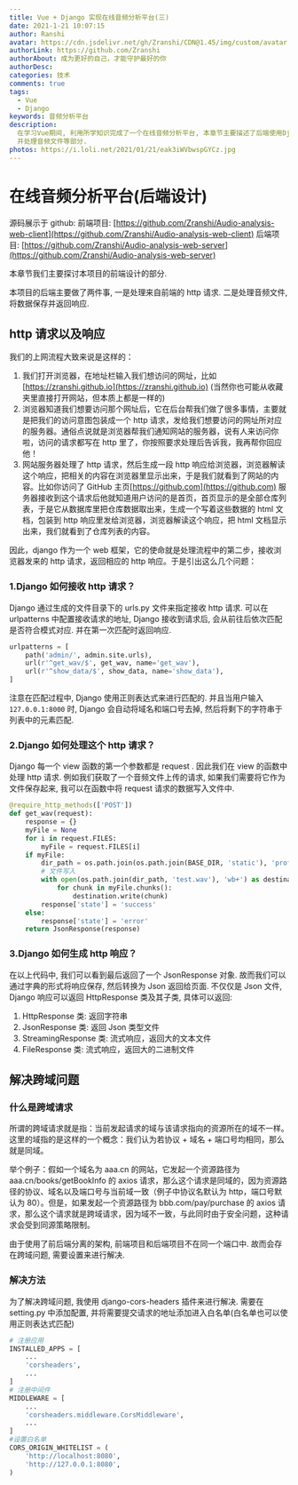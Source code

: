 ```yaml
---
title: Vue + Django 实现在线音频分析平台(三)
date: 2021-1-21 10:07:15
author: Ranshi
avatar: https://cdn.jsdelivr.net/gh/Zranshi/CDN@1.45/img/custom/avatar.jpg
authorLink: https://github.com/Zranshi
authorAbout: 成为更好的自己，才能守护最好的你
authorDesc:
categories: 技术
comments: true
tags:
  - Vue
  - Django
keywords: 音频分析平台
description:
  在学习Vue期间, 利用所学知识完成了一个在线音频分析平台, 本章节主要描述了后端使用Django搭建服务器,
  并处理音频文件等部分.
photos: https://i.loli.net/2021/01/21/eak3iWVbwspGYCz.jpg
---
```


# 在线音频分析平台(后端设计)

源码展示于 github: 前端项目:
[https://github.com/Zranshi/Audio-analysis-web-client](https://github.com/Zranshi/Audio-analysis-web-client)
后端项目:
[https://github.com/Zranshi/Audio-analysis-web-server](https://github.com/Zranshi/Audio-analysis-web-server)

本章节我们主要探讨本项目的前端设计的部分.

本项目的后端主要做了两件事, 一是处理来自前端的 http 请求. 二是处理音频文件,将数据保存并返回响应.

## http 请求以及响应

我们的上网流程大致来说是这样的：

1. 我们打开浏览器，在地址栏输入我们想访问的网址，比如[https://zranshi.github.io](https://zranshi.github.io) (当然你也可能从收藏夹里直接打开网站，但本质上都是一样的)
2. 浏览器知道我们想要访问那个网址后，它在后台帮我们做了很多事情，主要就是把我们的访问意图包装成一个 http 请求，发给我们想要访问的网址所对应的服务器。通俗点说就是浏览器帮我们通知网站的服务器，说有人来访问你啦，访问的请求都写在 http 里了，你按照要求处理后告诉我，我再帮你回应他！
3. 网站服务器处理了 http 请求，然后生成一段 http 响应给浏览器，浏览器解读这个响应，把相关的内容在浏览器里显示出来，于是我们就看到了网站的内容。比如你访问了 GitHub 主页[https://github.com](https://github.com) 服务器接收到这个请求后他就知道用户访问的是首页，首页显示的是全部仓库列表，于是它从数据库里把仓库数据取出来，生成一个写着这些数据的 html 文档，包装到 http 响应里发给浏览器，浏览器解读这个响应，把 html 文档显示出来，我们就看到了仓库列表的内容。

因此，django 作为一个 web 框架，它的使命就是处理流程中的第二步，接收浏览器发来的 http 请求，返回相应的 http 响应。于是引出这么几个问题：

### 1.Django 如何接收 http 请求？

Django 通过生成的文件目录下的 urls.py 文件来指定接收 http 请求. 可以在 urlpatterns 中配置接收请求的地址, Django 接收到请求后, 会从前往后依次匹配是否符合模式对应. 并在第一次匹配时返回响应.

```python
urlpatterns = [
    path('admin/', admin.site.urls),
    url(r'^get_wav/$', get_wav, name='get_wav'),
    url(r'^show_data/$', show_data, name='show_data'),
]
```

注意在匹配过程中, Django 使用正则表达式来进行匹配的. 并且当用户输入 `127.0.0.1:8000` 时, Django 会自动将域名和端口号去掉, 然后将剩下的字符串于列表中的元素匹配.

### 2.Django 如何处理这个 http 请求？

Django 每一个 view 函数的第一个参数都是 request . 因此我们在 view 的函数中处理 http 请求. 例如我们获取了一个音频文件上传的请求, 如果我们需要将它作为文件保存起来, 我可以在函数中将 request 请求的数据写入文件中.

```python
@require_http_methods(['POST'])
def get_wav(request):
    response = {}
    myFile = None
    for i in request.FILES:
        myFile = request.FILES[i]
    if myFile:
        dir_path = os.path.join(os.path.join(BASE_DIR, 'static'), 'profiles')
        # 文件写入
        with open(os.path.join(dir_path, 'test.wav'), 'wb+') as destination:
            for chunk in myFile.chunks():
                destination.write(chunk)
        response['state'] = 'success'
    else:
        response['state'] = 'error'
    return JsonResponse(response)
```

### 3.Django 如何生成 http 响应？

在以上代码中, 我们可以看到最后返回了一个 JsonResponse 对象. 故而我们可以通过字典的形式将响应保存, 然后转换为 Json 返回给页面. 不仅仅是 Json 文件, Django 响应可以返回 HttpResponse 类及其子类, 具体可以返回:

1. HttpResponse 类: 返回字符串
2. JsonResponse 类: 返回 Json 类型文件
3. StreamingResponse 类: 流式响应，返回大的文本文件
4. FileResponse 类: 流式响应，返回大的二进制文件

## 解决跨域问题

### 什么是跨域请求

所谓的跨域请求就是指：当前发起请求的域与该请求指向的资源所在的域不一样。这里的域指的是这样的一个概念：我们认为若协议 + 域名 + 端口号均相同，那么就是同域。

举个例子：假如一个域名为 aaa.cn 的网站，它发起一个资源路径为 aaa.cn/books/getBookInfo 的 axios 请求，那么这个请求是同域的，因为资源路径的协议、域名以及端口号与当前域一致（例子中协议名默认为 http，端口号默认为 80）。但是，如果发起一个资源路径为 bbb.com/pay/purchase 的 axios 请求，那么这个请求就是跨域请求，因为域不一致，与此同时由于安全问题，这种请求会受到同源策略限制。

由于使用了前后端分离的架构, 前端项目和后端项目不在同一个端口中. 故而会存在跨域问题, 需要设置来进行解决.

### 解决方法

为了解决跨域问题, 我使用 django-cors-headers 插件来进行解决. 需要在 setting.py 中添加配置, 并将需要提交请求的地址添加进入白名单(白名单也可以使用正则表达式匹配)

```py
# 注册应用
INSTALLED_APPS = [
    ...
    'corsheaders',
    ...
]
# 注册中间件
MIDDLEWARE = [
    ...
    'corsheaders.middleware.CorsMiddleware',
    ...
]
#设置白名单
CORS_ORIGIN_WHITELIST = (
    'http://localhost:8080',
    'http://127.0.0.1:8080',
)
```
